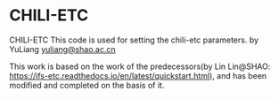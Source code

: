 # CHILI-ETC
CHILI-ETC
This code is used for setting the chili-etc parameters.
by YuLiang 
yuliang@shao.ac.cn

This work is based on the work of the predecessors(by Lin Lin@SHAO: https://ifs-etc.readthedocs.io/en/latest/quickstart.html), 
and has been modified and completed on the basis of it.
